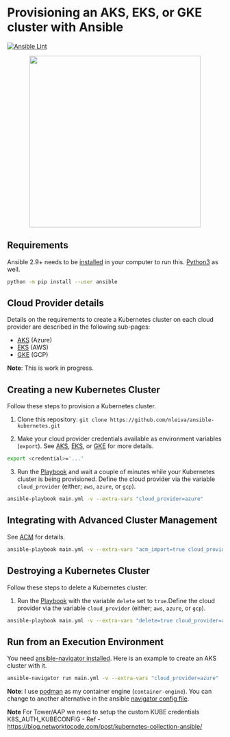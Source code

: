 # Provisioning an AKS, EKS, or GKE cluster with Ansible
[![Ansible Lint](https://github.com/nleiva/ansible-kubernetes/actions/workflows/ansible-lint.yml/badge.svg)](https://github.com/nleiva/ansible-kubernetes/actions/workflows/ansible-lint.yml)

<p align="center">
<img height="400" src="./pictures/k8s_ansible.png">
</p>

## Requirements

Ansible 2.9+ needs to be [installed](https://docs.ansible.com/ansible/latest/installation_guide/intro_installation.html#installing-ansible-with-pip) in your computer to run this. [Python3](https://wiki.python.org/moin/BeginnersGuide/Download) as well.

```bash
python -m pip install --user ansible
```

## Cloud Provider details

Details on the requirements to create a Kubernetes cluster on each cloud provider are described in the following sub-pages:  

- [AKS](aks.md) (Azure)
- [EKS](eks.md) (AWS)
- [GKE](gke.md) (GCP)

**Note**: This is work in progress.

## Creating a new Kubernetes Cluster

Follow these steps to provision a Kubernetes cluster.

1. Clone this repository: `git clone https://github.com/nleiva/ansible-kubernetes.git`

2. Make your cloud provider credentials available as environment variables (`export`). See [AKS](aks.md), [EKS](eks.md), or [GKE](gke.md) for more details.

```bash
export <credential>='...'
```

3. Run the [Playbook](main.yml) and wait a couple of minutes while your Kubernetes cluster is being provisioned. Define the cloud provider via the variable `cloud_provider` (either; `aws`, `azure`, or `gcp`).

```bash
ansible-playbook main.yml -v --extra-vars "cloud_provider=azure"
```

## Integrating with Advanced Cluster Management

See [ACM](acm.md) for details.

```bash
ansible-playbook main.yml -v --extra-vars "acm_import=true cloud_provider=aws"
```

## Destroying a Kubernetes Cluster

Follow these steps to delete a Kubernetes cluster.

1. Run the [Playbook](main.yml) with the variable `delete` set to `true`.Define the cloud provider via the variable `cloud_provider` (either; `aws`, `azure`, or `gcp`).

```bash
ansible-playbook main.yml -v --extra-vars "delete=true cloud_provider=azure"
```

## Run from an Execution Environment

You need [ansible-navigator installed](https://github.com/ansible/ansible-navigator#installing). Here is an example to create an AKS cluster with it.

```bash
ansible-navigator run main.yml -v --extra-vars "cloud_provider=azure"
```

**Note**: I use [podman](https://podman.io/) as my container engine (`container-engine`). You can change to another alternative in the ansible [navigator config file](ansible-navigator.yml).

**Note** For Tower/AAP we need to setup the custom KUBE credentials K8S_AUTH_KUBECONFIG - Ref - https://blog.networktocode.com/post/kubernetes-collection-ansible/


